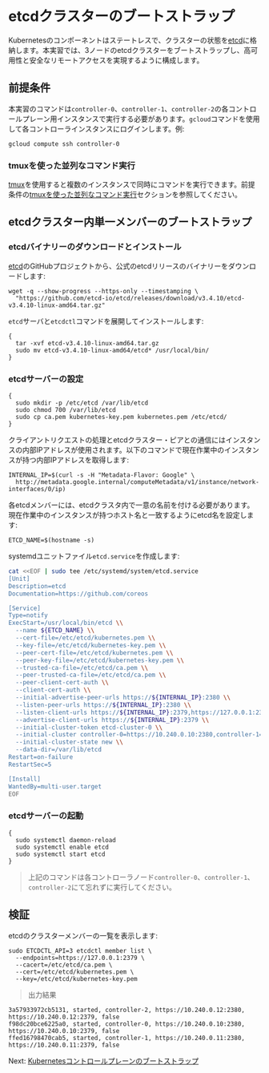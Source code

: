 # etcdクラスターのブートストラップ

Kubernetesのコンポーネントはステートレスで、クラスターの状態を[etcd](https://github.com/etcd-io/etcd)に格納します。本実習では、3ノードのetcdクラスターをブートストラップし、高可用性と安全なリモートアクセスを実現するように構成します。

## 前提条件

本実習のコマンドは`controller-0`、`controller-1`、`controller-2`の各コントロールプレーン用インスタンスで実行する必要があります。`gcloud`コマンドを使用して各コントローラインスタンスにログインします。例:

```
gcloud compute ssh controller-0
```

### tmuxを使った並列なコマンド実行

[tmux](https://github.com/tmux/tmux/wiki)を使用すると複数のインスタンスで同時にコマンドを実行できます。前提条件の[tmuxを使った並列なコマンド実行](01-prerequisites.md#tmuxを使った並列なコマンド実行)セクションを参照してください。

## etcdクラスター内単一メンバーのブートストラップ

### etcdバイナリーのダウンロードとインストール

[etcd](https://github.com/etcd-io/etcd)のGitHubプロジェクトから、公式のetcdリリースのバイナリーをダウンロードします:

```
wget -q --show-progress --https-only --timestamping \
  "https://github.com/etcd-io/etcd/releases/download/v3.4.10/etcd-v3.4.10-linux-amd64.tar.gz"
```

`etcd`サーバと`etcdctl`コマンドを展開してインストールします:

```
{
  tar -xvf etcd-v3.4.10-linux-amd64.tar.gz
  sudo mv etcd-v3.4.10-linux-amd64/etcd* /usr/local/bin/
}
```

### etcdサーバーの設定

```
{
  sudo mkdir -p /etc/etcd /var/lib/etcd
  sudo chmod 700 /var/lib/etcd
  sudo cp ca.pem kubernetes-key.pem kubernetes.pem /etc/etcd/
}
```

クライアントリクエストの処理とetcdクラスター・ピアとの通信にはインスタンスの内部IPアドレスが使用されます。以下のコマンドで現在作業中のインスタンスが持つ内部IPアドレスを取得します:

```
INTERNAL_IP=$(curl -s -H "Metadata-Flavor: Google" \
  http://metadata.google.internal/computeMetadata/v1/instance/network-interfaces/0/ip)
```

各etcdメンバーには、etcdクラスタ内で一意の名前を付ける必要があります。現在作業中のインスタンスが持つホスト名と一致するようにetcd名を設定します:

```
ETCD_NAME=$(hostname -s)
```

systemdユニットファイル`etcd.service`を作成します:

```sh
cat <<EOF | sudo tee /etc/systemd/system/etcd.service
[Unit]
Description=etcd
Documentation=https://github.com/coreos

[Service]
Type=notify
ExecStart=/usr/local/bin/etcd \\
  --name ${ETCD_NAME} \\
  --cert-file=/etc/etcd/kubernetes.pem \\
  --key-file=/etc/etcd/kubernetes-key.pem \\
  --peer-cert-file=/etc/etcd/kubernetes.pem \\
  --peer-key-file=/etc/etcd/kubernetes-key.pem \\
  --trusted-ca-file=/etc/etcd/ca.pem \\
  --peer-trusted-ca-file=/etc/etcd/ca.pem \\
  --peer-client-cert-auth \\
  --client-cert-auth \\
  --initial-advertise-peer-urls https://${INTERNAL_IP}:2380 \\
  --listen-peer-urls https://${INTERNAL_IP}:2380 \\
  --listen-client-urls https://${INTERNAL_IP}:2379,https://127.0.0.1:2379 \\
  --advertise-client-urls https://${INTERNAL_IP}:2379 \\
  --initial-cluster-token etcd-cluster-0 \\
  --initial-cluster controller-0=https://10.240.0.10:2380,controller-1=https://10.240.0.11:2380,controller-2=https://10.240.0.12:2380 \\
  --initial-cluster-state new \\
  --data-dir=/var/lib/etcd
Restart=on-failure
RestartSec=5

[Install]
WantedBy=multi-user.target
EOF
```

### etcdサーバーの起動

```
{
  sudo systemctl daemon-reload
  sudo systemctl enable etcd
  sudo systemctl start etcd
}
```

> 上記のコマンドは各コントローラノード`controller-0`、`controller-1`、`controller-2`にて忘れずに実行してください。

## 検証

etcdのクラスターメンバーの一覧を表示します:

```
sudo ETCDCTL_API=3 etcdctl member list \
  --endpoints=https://127.0.0.1:2379 \
  --cacert=/etc/etcd/ca.pem \
  --cert=/etc/etcd/kubernetes.pem \
  --key=/etc/etcd/kubernetes-key.pem
```

> 出力結果

```
3a57933972cb5131, started, controller-2, https://10.240.0.12:2380, https://10.240.0.12:2379, false
f98dc20bce6225a0, started, controller-0, https://10.240.0.10:2380, https://10.240.0.10:2379, false
ffed16798470cab5, started, controller-1, https://10.240.0.11:2380, https://10.240.0.11:2379, false
```

Next: [Kubernetesコントロールプレーンのブートストラップ](08-bootstrapping-kubernetes-controllers.md)
